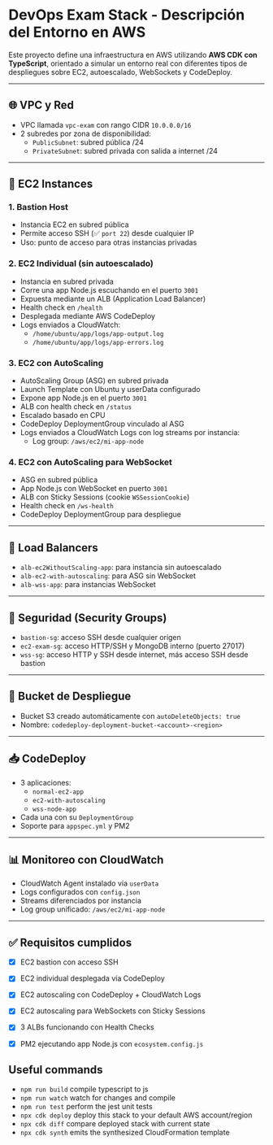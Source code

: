 # DevOps Exam Stack - Descripción del Entorno en AWS

Este proyecto define una infraestructura en AWS utilizando **AWS CDK con TypeScript**, orientado a simular un entorno real con diferentes tipos de despliegues sobre EC2, autoescalado, WebSockets y CodeDeploy.

---

## 🌐 VPC y Red

- VPC llamada `vpc-exam` con rango CIDR `10.0.0.0/16`
- 2 subredes por zona de disponibilidad:
  - `PublicSubnet`: subred pública /24
  - `PrivateSubnet`: subred privada con salida a internet /24

---

## 🚀 EC2 Instances

### 1. Bastion Host
- Instancia EC2 en subred pública
- Permite acceso SSH (✅ `port 22`) desde cualquier IP
- Uso: punto de acceso para otras instancias privadas

### 2. EC2 Individual (sin autoescalado)
- Instancia en subred privada
- Corre una app Node.js escuchando en el puerto `3001`
- Expuesta mediante un ALB (Application Load Balancer)
- Health check en `/health`
- Desplegada mediante AWS CodeDeploy
- Logs enviados a CloudWatch:
  - `/home/ubuntu/app/logs/app-output.log`
  - `/home/ubuntu/app/logs/app-errors.log`

### 3. EC2 con AutoScaling
- AutoScaling Group (ASG) en subred privada
- Launch Template con Ubuntu y userData configurado
- Expone app Node.js en el puerto `3001`
- ALB con health check en `/status`
- Escalado basado en CPU
- CodeDeploy DeploymentGroup vinculado al ASG
- Logs enviados a CloudWatch Logs con log streams por instancia:
  - Log group: `/aws/ec2/mi-app-node`

### 4. EC2 con AutoScaling para WebSocket
- ASG en subred pública
- App Node.js con WebSocket en puerto `3001`
- ALB con Sticky Sessions (cookie `WSSessionCookie`)
- Health check en `/ws-health`
- CodeDeploy DeploymentGroup para despliegue

---

## 🚨 Load Balancers

- `alb-ec2WithoutScaling-app`: para instancia sin autoescalado
- `alb-ec2-with-autoscaling`: para ASG sin WebSocket
- `alb-wss-app`: para instancias WebSocket

---

## 🚫 Seguridad (Security Groups)

- `bastion-sg`: acceso SSH desde cualquier origen
- `ec2-exam-sg`: acceso HTTP/SSH y MongoDB interno (puerto 27017)
- `wss-sg`: acceso HTTP y SSH desde internet, más acceso SSH desde bastion

---

## 💾 Bucket de Despliegue

- Bucket S3 creado automáticamente con `autoDeleteObjects: true`
- Nombre: `codedeploy-deployment-bucket-<account>-<region>`

---

## 📥 CodeDeploy

- 3 aplicaciones:
  - `normal-ec2-app`
  - `ec2-with-autoscaling`
  - `wss-node-app`
- Cada una con su `DeploymentGroup`
- Soporte para `appspec.yml` y PM2

---

## 📊 Monitoreo con CloudWatch

- CloudWatch Agent instalado vía `userData`
- Logs configurados con `config.json`
- Streams diferenciados por instancia
- Log group unificado: `/aws/ec2/mi-app-node`

---

## ✅ Requisitos cumplidos

- [x] EC2 bastion con acceso SSH
- [x] EC2 individual desplegada vía CodeDeploy
- [x] EC2 autoscaling con CodeDeploy + CloudWatch Logs
- [x] EC2 autoscaling para WebSockets con Sticky Sessions
- [x] 3 ALBs funcionando con Health Checks
- [x] PM2 ejecutando app Node.js con `ecosystem.config.js`


## Useful commands

* `npm run build`   compile typescript to js
* `npm run watch`   watch for changes and compile
* `npm run test`    perform the jest unit tests
* `npx cdk deploy`  deploy this stack to your default AWS account/region
* `npx cdk diff`    compare deployed stack with current state
* `npx cdk synth`   emits the synthesized CloudFormation template
